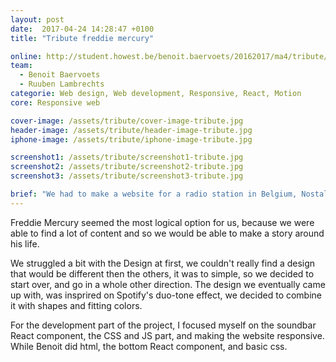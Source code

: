 ```yaml
---
layout: post
date:  2017-04-24 14:28:47 +0100
title: "Tribute freddie mercury"

online: http://student.howest.be/benoit.baervoets/20162017/ma4/tribute/index.html
team:
  - Benoit Baervoets
  - Ruuben Lambrechts
categorie: Web design, Web development, Responsive, React, Motion
core: Responsive web

cover-image: /assets/tribute/cover-image-tribute.jpg
header-image: /assets/tribute/header-image-tribute.jpg
iphone-image: /assets/tribute/iphone-image-tribute.jpg

screenshot1: /assets/tribute/screenshot1-tribute.jpg
screenshot2: /assets/tribute/screenshot2-tribute.jpg
screenshot3: /assets/tribute/screenshot3-tribute.jpg

brief: "We had to make a website for a radio station in Belgium, Nostalgie. The assignment was to create a website as a tribute for a famous singer and create an interesting one-pager, with elements of motion, and React about him/her."
---
```

Freddie Mercury seemed the most logical option for us, because we were able to find a lot of content and so we would be able to make a story around his life.

We struggled a bit with the Design at first, we couldn't really find a design that would be different then the others, it was to simple, so we decided to start over, and go in a whole other direction. The design we eventually came up with, was insprired on Spotify's duo-tone effect, we decided to combine it with shapes and fitting colors.

For the development part of the project, I focused myself on the soundbar React component, the CSS and JS part, and making the website responsive. While Benoit did html, the bottom React component, and basic css.
